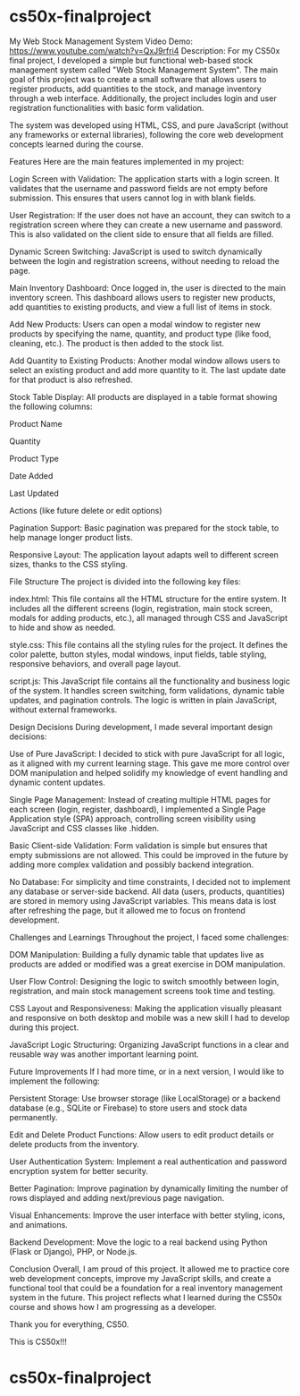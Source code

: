 ﻿# cs50x-finalproject
 My Web Stock Management System Video Demo: https://www.youtube.com/watch?v=QxJ9rfri4 Description: For my CS50x final project, I developed a simple but functional web-based stock management system called "Web Stock Management System". The main goal of this project was to create a small software that allows users to register products, add quantities to the stock, and manage inventory through a web interface. Additionally, the project includes login and user registration functionalities with basic form validation.

The system was developed using HTML, CSS, and pure JavaScript (without any frameworks or external libraries), following the core web development concepts learned during the course.

Features Here are the main features implemented in my project:

Login Screen with Validation: The application starts with a login screen. It validates that the username and password fields are not empty before submission. This ensures that users cannot log in with blank fields.

User Registration: If the user does not have an account, they can switch to a registration screen where they can create a new username and password. This is also validated on the client side to ensure that all fields are filled.

Dynamic Screen Switching: JavaScript is used to switch dynamically between the login and registration screens, without needing to reload the page.

Main Inventory Dashboard: Once logged in, the user is directed to the main inventory screen. This dashboard allows users to register new products, add quantities to existing products, and view a full list of items in stock.

Add New Products: Users can open a modal window to register new products by specifying the name, quantity, and product type (like food, cleaning, etc.). The product is then added to the stock list.

Add Quantity to Existing Products: Another modal window allows users to select an existing product and add more quantity to it. The last update date for that product is also refreshed.

Stock Table Display: All products are displayed in a table format showing the following columns:

Product Name

Quantity

Product Type

Date Added

Last Updated

Actions (like future delete or edit options)

Pagination Support: Basic pagination was prepared for the stock table, to help manage longer product lists.

Responsive Layout: The application layout adapts well to different screen sizes, thanks to the CSS styling.

File Structure The project is divided into the following key files:

index.html: This file contains all the HTML structure for the entire system. It includes all the different screens (login, registration, main stock screen, modals for adding products, etc.), all managed through CSS and JavaScript to hide and show as needed.

style.css: This file contains all the styling rules for the project. It defines the color palette, button styles, modal windows, input fields, table styling, responsive behaviors, and overall page layout.

script.js: This JavaScript file contains all the functionality and business logic of the system. It handles screen switching, form validations, dynamic table updates, and pagination controls. The logic is written in plain JavaScript, without external frameworks.

Design Decisions During development, I made several important design decisions:

Use of Pure JavaScript: I decided to stick with pure JavaScript for all logic, as it aligned with my current learning stage. This gave me more control over DOM manipulation and helped solidify my knowledge of event handling and dynamic content updates.

Single Page Management: Instead of creating multiple HTML pages for each screen (login, register, dashboard), I implemented a Single Page Application style (SPA) approach, controlling screen visibility using JavaScript and CSS classes like .hidden.

Basic Client-side Validation: Form validation is simple but ensures that empty submissions are not allowed. This could be improved in the future by adding more complex validation and possibly backend integration.

No Database: For simplicity and time constraints, I decided not to implement any database or server-side backend. All data (users, products, quantities) are stored in memory using JavaScript variables. This means data is lost after refreshing the page, but it allowed me to focus on frontend development.

Challenges and Learnings Throughout the project, I faced some challenges:

DOM Manipulation: Building a fully dynamic table that updates live as products are added or modified was a great exercise in DOM manipulation.

User Flow Control: Designing the logic to switch smoothly between login, registration, and main stock management screens took time and testing.

CSS Layout and Responsiveness: Making the application visually pleasant and responsive on both desktop and mobile was a new skill I had to develop during this project.

JavaScript Logic Structuring: Organizing JavaScript functions in a clear and reusable way was another important learning point.

Future Improvements If I had more time, or in a next version, I would like to implement the following:

Persistent Storage: Use browser storage (like LocalStorage) or a backend database (e.g., SQLite or Firebase) to store users and stock data permanently.

Edit and Delete Product Functions: Allow users to edit product details or delete products from the inventory.

User Authentication System: Implement a real authentication and password encryption system for better security.

Better Pagination: Improve pagination by dynamically limiting the number of rows displayed and adding next/previous page navigation.

Visual Enhancements: Improve the user interface with better styling, icons, and animations.

Backend Development: Move the logic to a real backend using Python (Flask or Django), PHP, or Node.js.

Conclusion Overall, I am proud of this project. It allowed me to practice core web development concepts, improve my JavaScript skills, and create a functional tool that could be a foundation for a real inventory management system in the future. This project reflects what I learned during the CS50x course and shows how I am progressing as a developer.

Thank you for everything, CS50.

This is CS50x!!!

# cs50x-finalproject
